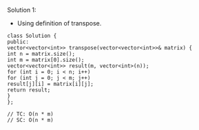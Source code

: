 Solution 1:
​
- Using definition of transpose.
​
```
class Solution {
public:
vector<vector<int>> transpose(vector<vector<int>>& matrix) {
int n = matrix.size();
int m = matrix[0].size();
vector<vector<int>> result(m, vector<int>(n));
for (int i = 0; i < n; i++)
for (int j = 0; j < m; j++)
result[j][i] = matrix[i][j];
return result;
}
};
​
// TC: O(n * m)
// SC: O(n * m)
```
​